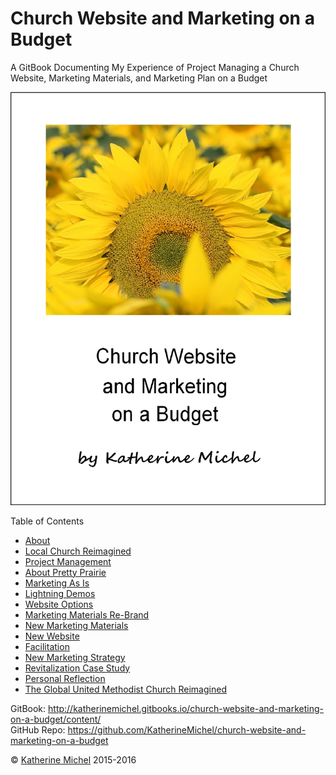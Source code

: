 # Church Website and Marketing on a Budget

A GitBook Documenting My Experience of Project Managing a Church Website, Marketing Materials, and Marketing Plan on a Budget
<br> 

![](cover.jpg)

Table of Contents
* [About](README.md)
* [Local Church Reimagined](local_church_reimagined.md)
* [Project Management](project_management.md)
* [About Pretty Prairie](about_pretty_prairie.md)
* [Marketing As Is](marketing_as_is.md)
* [Lightning Demos](lightning_demos.md)
* [Website Options](website_options.md)
* [Marketing Materials Re-Brand](marketing_materials_re-brand.md)
* [New Marketing Materials](new_marketing_materials.md)
* [New Website](new_website.md)
* [Facilitation](facilitation.md)
* [New Marketing Strategy](new_marketing_strategy.md)
* [Revitalization Case Study](revitalization_case_study.md)
* [Personal Reflection](personal_reflection.md)
* [The Global United Methodist Church Reimagined](the_global_united_methodist_church_reimagined.md)

GitBook: http://katherinemichel.gitbooks.io/church-website-and-marketing-on-a-budget/content/
<br> 
GitHub Repo: https://github.com/KatherineMichel/church-website-and-marketing-on-a-budget

© [Katherine Michel](https://twitter.com/katimichel) 2015-2016
